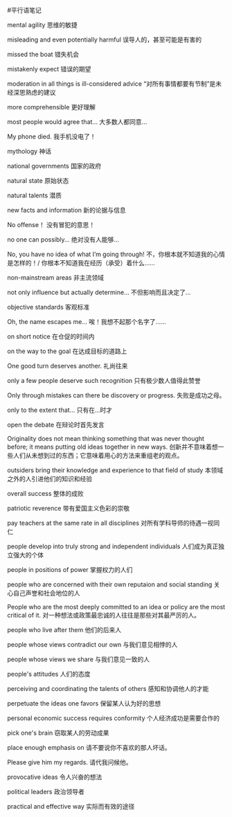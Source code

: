 #平行语笔记

mental agility	思维的敏捷

misleading and even potentially harmful	误导人的，甚至可能是有害的

missed the boat	错失机会

mistakenly expect	错误的期望

moderation in all things is ill-considered advice	“对所有事情都要有节制”是未经深思熟虑的建议

more comprehensible	更好理解

most people would agree that...	大多数人都同意...

My phone died.	我手机没电了！

mythology	神话

national governments	国家的政府

natural state	原始状态

natural talents	潜质

new facts and information	新的论据与信息

No offense！	没有冒犯的意思！

no one can possibly...	绝对没有人能够...

No, you have no idea of what I’m going through!	不，你根本就不知道我的心情是怎样的！/ 你根本不知道我在经历（承受）着什么……

non-mainstream areas	非主流领域

not only influence but actually determine...	不但影响而且决定了...

objective standards	客观标准

Oh, the name escapes me...	唉！我想不起那个名字了……

on short notice	在仓促的时间内

on the way to the goal	在达成目标的道路上

One good turn deserves another.	礼尚往来

only a few people deserve such recognition	只有极少数人值得此赞誉

Only through mistakes can there be discovery or progress.	失败是成功之母。

only to the extent that...	只有在...时才

open the debate	在辩论时首先发言

Originality does not mean thinking something that was never thought before; it means putting old ideas together in new ways.	创新并不意味着想一些人们从未想到过的东西；它意味着用心的方法来重组老的观点。

outsiders bring their knowledge and experience to that field of study	本领域之外的人引进他们的知识和经验

overall success	整体的成败

patriotic reverence	带有爱国主义色彩的崇敬

pay teachers at the same rate in all disciplines	对所有学科导师的待遇一视同仁

people develop into truly strong and independent individuals	人们成为真正独立强大的个体

people in positions of power	掌握权力的人们

people who are concerned with their own reputaion and social standing	关心自己声誉和社会地位的人

People who are the most deeply committed to an idea or policy are the most critical of it.	对一种想法或政策最忠诚的人往往是那些对其最严厉的人。

people who live after them	他们的后来人

people whose views contradict our own	与我们意见相悖的人

people whose views we share	与我们意见一致的人

people's attitudes	人们的态度

perceiving and coordinating the talents of others	感知和协调他人的才能

perpetuate the ideas one favors	保留某人认为好的思想

personal economic success requires conformity	个人经济成功是需要合作的

pick one's brain	窃取某人的劳动成果

place enough emphasis on	请不要说你不喜欢的那人坏话。

Please give him my regards.	请代我问候他。

provocative ideas	令人兴奋的想法

political leaders	政治领导者

practical and effective way	实际而有效的途径

